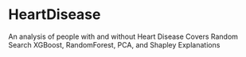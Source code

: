 # HeartDisease
An analysis of people with and without Heart Disease
Covers Random Search XGBoost, RandomForest, PCA, and Shapley Explanations
